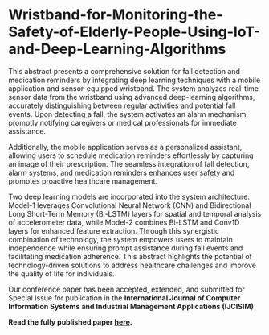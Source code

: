 # Wristband-for-Monitoring-the-Safety-of-Elderly-People-Using-IoT-and-Deep-Learning-Algorithms

This abstract presents a comprehensive solution for fall detection and medication reminders by integrating deep learning techniques with a mobile application and sensor-equipped wristband. The system analyzes real-time sensor data from the wristband using advanced deep-learning algorithms, accurately distinguishing between regular activities and potential fall events. Upon detecting a fall, the system activates an alarm mechanism, promptly notifying caregivers or medical professionals for immediate assistance. 

Additionally, the mobile application serves as a personalized assistant, allowing users to schedule medication reminders effortlessly by capturing an image of their prescription. The seamless integration of fall detection, alarm systems, and medication reminders enhances user safety and promotes proactive healthcare management. 

Two deep learning models are incorporated into the system architecture: Model-1 leverages Convolutional Neural Network (CNN) and Bidirectional Long Short-Term Memory (Bi-LSTM) layers for spatial and temporal analysis of accelerometer data, while Model-2 combines Bi-LSTM and Conv1D layers for enhanced feature extraction. Through this synergistic combination of technology, the system empowers users to maintain independence while ensuring prompt assistance during fall events and facilitating medication adherence. This abstract highlights the potential of technology-driven solutions to address healthcare challenges and improve the quality of life for individuals.

Our conference paper has been accepted, extended, and submitted for Special Issue for publication in the 
**International Journal of Computer Information Systems and Industrial Management Applications
(IJCISIM)**

**Read the fully published paper [here](https://cspub-ijcisim.org/index.php/ijcisim/article/view/718).**
